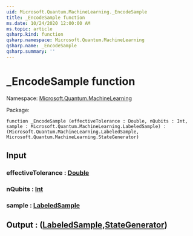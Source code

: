 ```yaml
---
uid: Microsoft.Quantum.MachineLearning._EncodeSample
title: _EncodeSample function
ms.date: 10/24/2020 12:00:00 AM
ms.topic: article
qsharp.kind: function
qsharp.namespace: Microsoft.Quantum.MachineLearning
qsharp.name: _EncodeSample
qsharp.summary: ''
---
```


# _EncodeSample function

Namespace: [Microsoft.Quantum.MachineLearning](xref:Microsoft.Quantum.MachineLearning)

Package: [](https://nuget.org/packages/)




```qsharp
function _EncodeSample (effectiveTolerance : Double, nQubits : Int, sample : Microsoft.Quantum.MachineLearning.LabeledSample) : (Microsoft.Quantum.MachineLearning.LabeledSample, Microsoft.Quantum.MachineLearning.StateGenerator)
```


## Input

### effectiveTolerance : [Double](xref:microsoft.quantum.lang-ref.double)




### nQubits : [Int](xref:microsoft.quantum.lang-ref.int)




### sample : [LabeledSample](xref:Microsoft.Quantum.MachineLearning.LabeledSample)





## Output : ([LabeledSample](xref:Microsoft.Quantum.MachineLearning.LabeledSample),[StateGenerator](xref:Microsoft.Quantum.MachineLearning.StateGenerator))

